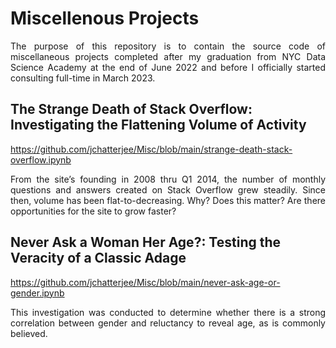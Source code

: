 # Miscellenous Projects
 
<p align="justify">The purpose of this repository is to contain the source code of miscellaneous projects completed after my graduation from NYC Data Science Academy at the end of June 2022 and before I officially started consulting full-time in March 2023.</p>

## The Strange Death of Stack Overflow: Investigating the Flattening Volume of Activity
https://github.com/jchatterjee/Misc/blob/main/strange-death-stack-overflow.ipynb

<p align="justify">From the site’s founding in 2008 thru Q1 2014, the number of monthly questions and answers created on Stack Overflow grew steadily. Since then, volume has been flat-to-decreasing. Why? Does this matter? Are there opportunities for the site to grow faster?</p>

## Never Ask a Woman Her Age?: Testing the Veracity of a Classic Adage
https://github.com/jchatterjee/Misc/blob/main/never-ask-age-or-gender.ipynb

<p align="justify">This investigation was conducted to determine whether there is a strong correlation between gender and reluctancy to reveal age, as is commonly believed.</p>
